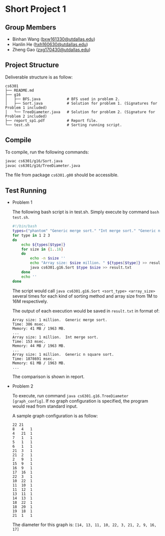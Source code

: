 Short Project 1
================

Group Members
-------------

- Binhan Wang (bxw161330@utdallas.edu)
- Hanlin He (hxh160630@utdallas.edu)
- Zheng Gao (zxg170430@utdallas.edu)

Project Structure
-----------------

Deliverable structure is as follow:

    cs6301
    ├── README.md
    ├── g16
    │   ├── BFS.java            # BFS used in problem 2.
    │   ├── Sort.java           # Solution for problem 1. (Signatures for Problem 1 included)
    │   └── TreeDiameter.java   # Solution for problem 2. (Signature for Problem 2 included)
    ├── report_sp1.pdf          # Report file.
    └── test.sh                 # Sorting running script.

Compile
-------

To compile, run the following commands:

```bash
javac cs6301/g16/Sort.java
javac cs6301/g16/TreeDiameter.java
```

The file from package `cs6301.g00` should be accessible.

Test Running
------------

- Problem 1

  The following bash script is in test.sh. Simply execute by command `bash
  test.sh`.

  ```bash
  #!/bin/bash
  types=("phantom" "Generic merge sort." "Int merge sort." "Generic n square sort.")
  for type in 1 2 3
  do
      echo ${types[$type]}
      for size in {1..16}
      do
          echo -n $size ''
          echo "Array size: $size million. " ${types[$type]} >> result.txt
          java cs6301.g16.Sort $type $size >> result.txt
      done
      echo ''
  done
  ```

  The script would call `java cs6301.g16.Sort <sort_type> <array_size>` several
  times for each kind of sorting method and array size from 1M to 16M
  respectively.

  The output of each execution would be saved in `result.txt` in format of:

      Array size: 1 million.  Generic merge sort.
      Time: 386 msec.
      Memory: 41 MB / 1963 MB.
      ...
      Array size: 1 million.  Int merge sort.
      Time: 153 msec.
      Memory: 44 MB / 1963 MB.
      ...
      Array size: 1 million.  Generic n square sort.
      Time: 1878691 msec.
      Memory: 61 MB / 1963 MB.
      ...

  The comparison is shown in report.

- Problem 2

  To execute, run command `java cs6301.g16.TreeDiameter [graph_config]`. If no graph
  configuration is specified, the program would read from standard input.

  A sample graph configuration is as follow:

      22 21
      8   4   1
      4   21  1
      7   1   1
      5   1   1
      6   1   1
      21  3   1
      21  2   1
      2   9   1
      15  9   1
      16  9   1
      17  16  1
      22  3   1
      10  22  1
      11  10  1
      11  12  1
      13  11  1
      14  13  1
      18  22  1
      18  20  1
      19  18  1
      21  1   1

  The diameter for this graph is: `[14, 13, 11, 10, 22, 3, 21, 2, 9, 16, 17]`
